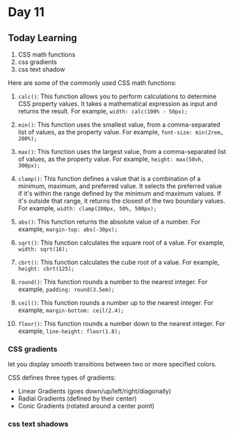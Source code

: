 # Day 11

## **Today Learning**

1. CSS math functions
2. css gradients
3. css text shadow

Here are some of the commonly used CSS math functions:

1. `calc()`: This function allows you to perform calculations to determine CSS property values. It takes a mathematical expression as input and returns the result. For example, `width: calc(100% - 50px);`

2. `min()`: This function uses the smallest value, from a comma-separated list of values, as the property value. For example, `font-size: min(2rem, 200%);`

3. `max()`: This function uses the largest value, from a comma-separated list of values, as the property value. For example, `height: max(50vh, 300px);`

4. `clamp()`: This function defines a value that is a combination of a minimum, maximum, and preferred value. It selects the preferred value if it's within the range defined by the minimum and maximum values. If it's outside that range, it returns the closest of the two boundary values. For example, `width: clamp(200px, 50%, 500px);`

5. `abs()`: This function returns the absolute value of a number. For example, `margin-top: abs(-30px);`

6. `sqrt()`: This function calculates the square root of a value. For example, `width: sqrt(16);`

7. `cbrt()`: This function calculates the cube root of a value. For example, `height: cbrt(125);`

8. `round()`: This function rounds a number to the nearest integer. For example, `padding: round(3.5em);`

9. `ceil()`: This function rounds a number up to the nearest integer. For example, `margin-bottom: ceil(2.4);`

10. `floor()`: This function rounds a number down to the nearest integer. For example, `line-height: floor(1.8);`

### CSS gradients

let you display smooth transitions between two or more specified colors.

CSS defines three types of gradients:

- Linear Gradients (goes down/up/left/right/diagonally)
- Radial Gradients (defined by their center)
- Conic Gradients (rotated around a center point)

### css text shadows
